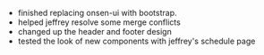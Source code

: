 - finished replacing onsen-ui with bootstrap.
- helped jeffrey resolve some merge conflicts
- changed up the header and footer design
- tested the look of new components with jeffrey's schedule page
